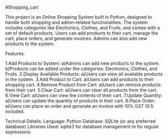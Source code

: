 #Shopping_cart


This project is an Online Shopping System built in Python, designed to handle both shopping and admin-related functionalities. The system includes categories like Electronics, Clothes, and Fruits, and comes with a set of default products. Users can add products to their cart, manage the cart, place orders, and generate invoices. Admins can also add new products to the system.

Features:

1.Add Products to System:
    a)Admins can add new products to the system.
    b)Products can be added under the categories: Electronics, Clothes, and Fruits.
2.Display Available Products:
    a)Users can view all available products in the system.
3.Add Product to Cart:
    a)Users can add products to their shopping cart.
4.Remove Product from Cart:
     a)Users can remove products from their cart.
5.Clear Cart:
     a)Users can clear all products from the cart.
6.View Cart:
     a)Users can view the contents of their cart.
7.Update Quantity:
     a)Users can update the quantity of products in their cart.
8.Place Order:
      a)Users can place an order and generate an invoice with 10% GST (0.1) included.
      
Technical Details:
Language: Python
Database: SQLite (or any preferred database)
Libraries Used:
sqlite3 for database management
re for regular expressions
